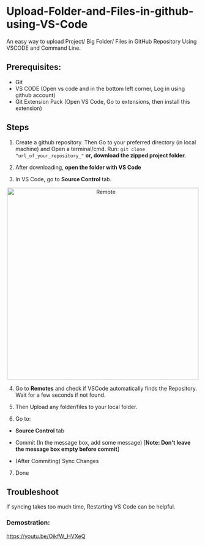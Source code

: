 # Upload-Folder-and-Files-in-github-using-VS-Code
An easy way to upload Project/ Big Folder/ Files in GitHub Repository Using VSCODE and Command Line.

## Prerequisites:
* Git
* VS CODE (Open vs code and in the bottom left corner, Log in using github account)
* Git Extension Pack (Open VS Code, Go to extensions, then install this extension)



## Steps
1.  Create a github repository. Then Go to your preferred directory (in local machine) and Open a terminal/cmd. Run:
```git clone "url_of_your_repository_"```
**or, download the zipped project folder.**
2. After downloading, **open the folder with VS Code**

3. In VS Code, go to **Source Control** tab.
<p align="center">
  <img src="https://github.com/Risvy/Easy-Way-to-Upload-Folders-in-github-using-VS-Code/blob/main/Capture.PNG" width="500" title="Remote">
</p>

4. Go to **Remotes** and check if VSCode automatically finds the Repository. Wait for a few seconds if not found.

5. Then Upload any folder/files to your local folder.

6. Go to:

  * **Source Control** tab 
  
  * Commit (In the message box, add some message) [**Note: Don't leave the message box empty before commit**]
  
  * (After Commiting) Sync Changes

7. Done

## Troubleshoot 
If syncing takes too much time, Restarting VS Code can be helpful.

### Demostration: 
https://youtu.be/OikfW_HVXeQ
